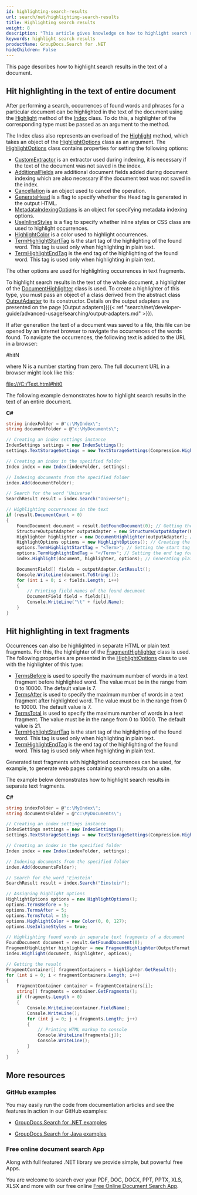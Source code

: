 ```yaml
---
id: highlighting-search-results
url: search/net/highlighting-search-results
title: Highlighting search results
weight: 8
description: "This article gives knowledge on how to highlight search results in the text of a document."
keywords: highlight search results
productName: GroupDocs.Search for .NET
hideChildren: False
---
```

This page describes how to highlight search results in the text of a document.

## Hit highlighting in the text of entire document

After performing a search, occurrences of found words and phrases for a particular document can be highlighted in the text of the document using the [Highlight](https://apireference.groupdocs.com/net/search/groupdocs.search/index/methods/highlight/index) method of the [Index](https://apireference.groupdocs.com/net/search/groupdocs.search/index) class. To do this, a highlighter of the corresponding type must be passed as an argument to the method.

The Index class also represents an overload of the [Highlight](https://apireference.groupdocs.com/net/search/groupdocs.search/index/methods/highlight/index) method, which takes an object of the [HighlightOptions](https://apireference.groupdocs.com/net/search/groupdocs.search.options/highlightoptions) class as an argument. The [HighlightOptions](https://apireference.groupdocs.com/net/search/groupdocs.search.options/highlightoptions) class contains properties for setting the following options:

*   [CustomExtractor](https://apireference.groupdocs.com/net/search/groupdocs.search.options/textoptions/properties/customextractor) is an extractor used during indexing, it is necessary if the text of the document was not saved in the index.
*   [AdditionalFields](https://apireference.groupdocs.com/net/search/groupdocs.search.options/textoptions/properties/additionalfields) are additional document fields added during document indexing which are also necessary if the document text was not saved in the index.
*   [Cancellation](https://apireference.groupdocs.com/net/search/groupdocs.search.options/textoptions/properties/cancellation) is an object used to cancel the operation.
*   [GenerateHead](https://apireference.groupdocs.com/net/search/groupdocs.search.options/textoptions/properties/generatehead) is a flag to specify whether the Head tag is generated in the output HTML.
*   [MetadataIndexingOptions](https://apireference.groupdocs.com/net/search/groupdocs.search.options/textoptions/properties/metadataindexingoptions) is an object for specifying metadata indexing options.
*   [UseInlineStyles](https://apireference.groupdocs.com/search/net/groupdocs.search.options/highlightoptions/properties/useinlinestyles) is a flag to specify whether inline styles or CSS class are used to highlight occurrences.
*   [HighlightColor](https://apireference.groupdocs.com/search/net/groupdocs.search.options/highlightoptions/properties/highlightcolor) is a color used to highlight occurrences.
*   [TermHighlightStartTag](https://apireference.groupdocs.com/search/net/groupdocs.search.options/highlightoptions/properties/termhighlightstarttag) is the start tag of the highlighting of the found word. This tag is used only when highlighting in plain text.
*   [TermHighlightEndTag](https://apireference.groupdocs.com/search/net/groupdocs.search.options/highlightoptions/properties/termhighlightendtag) is the end tag of the highlighting of the found word. This tag is used only when highlighting in plain text.

The other options are used for highlighting occurrences in text fragments.

To highlight search results in the text of the whole document, a highlighter of the [DocumentHighlighter](https://apireference.groupdocs.com/net/search/groupdocs.search.highlighters/documenthighlighter) class is used. To create a highlighter of this type, you must pass an object of a class derived from the abstract class [OutputAdapter](https://apireference.groupdocs.com/net/search/groupdocs.search.common/outputadapter) to its constructor. Details on the output adapters are presented on the page [Output adapters]({{< ref "search/net/developer-guide/advanced-usage/searching/output-adapters.md" >}}).

If after generation the text of a document was saved to a file, this file can be opened by an Internet browser to navigate the occurrences of the words found. To navigate the occurrences, the following text is added to the URL in a browser:

#hitN

where N is a number starting from zero. The full document URL in a browser might look like this:

[file:///C:/Text.html#hit0](file:///C:/Text.html#hit0)

The following example demonstrates how to highlight search results in the text of an entire document.

**C#**

```csharp
string indexFolder = @"c:\MyIndex\";
string documentFolder = @"c:\MyDocuments\";

// Creating an index settings instance
IndexSettings settings = new IndexSettings();
settings.TextStorageSettings = new TextStorageSettings(Compression.High); // Enabling storage of extracted text in the index

// Creating an index in the specified folder
Index index = new Index(indexFolder, settings);

// Indexing documents from the specified folder
index.Add(documentFolder);

// Search for the word 'Universe'
SearchResult result = index.Search("Universe");

// Highlighting occurrences in the text
if (result.DocumentCount > 0)
{
    FoundDocument document = result.GetFoundDocument(0); // Getting the first found document
    StructureOutputAdapter outputAdapter = new StructureOutputAdapter(OutputFormat.PlainText); // Creating the output adapter
    Highlighter highlighter = new DocumentHighlighter(outputAdapter); // Creating the highlighter instance
    HighlightOptions options = new HighlightOptions(); // Creating the highlight options
    options.TermHighlightStartTag = "<Term>"; // Setting the start tag for the found word
    options.TermHighlightEndTag = "</Term>"; // Setting the end tag for the found word
    index.Highlight(document, highlighter, options); // Generating plain text with highlighted occurrences

    DocumentField[] fields = outputAdapter.GetResult();
    Console.WriteLine(document.ToString());
    for (int i = 0; i < fields.Length; i++)
    {
        // Printing field names of the found document
        DocumentField field = fields[i];
        Console.WriteLine("\t" + field.Name);
    }
}
```

## Hit highlighting in text fragments

Occurrences can also be highlighted in separate HTML or plain text fragments. For this, the highlighter of the [FragmentHighlighter](https://apireference.groupdocs.com/net/search/groupdocs.search.highlighters/fragmenthighlighter) class is used. The following properties are presented in the [HighlightOptions](https://apireference.groupdocs.com/net/search/groupdocs.search.options/highlightoptions) class to use with the highlighter of this type:

*   [TermsBefore](https://apireference.groupdocs.com/net/search/groupdocs.search.options/highlightoptions/properties/termsbefore) is used to specify the maximum number of words in a text fragment before highlighted word. The value must be in the range from 0 to 10000. The default value is 7.
*   [TermsAfter](https://apireference.groupdocs.com/net/search/groupdocs.search.options/highlightoptions/properties/termsafter) is used to specify the maximum number of words in a text fragment after highlighted word. The value must be in the range from 0 to 10000. The default value is 7.
*   [TermsTotal](https://apireference.groupdocs.com/net/search/groupdocs.search.options/highlightoptions/properties/termstotal) is used to specify the maximum number of words in a text fragment. The value must be in the range from 0 to 10000. The default value is 21.
*   [TermHighlightStartTag](https://apireference.groupdocs.com/search/net/groupdocs.search.options/highlightoptions/properties/termhighlightstarttag) is the start tag of the highlighting of the found word. This tag is used only when highlighting in plain text.
*   [TermHighlightEndTag](https://apireference.groupdocs.com/search/net/groupdocs.search.options/highlightoptions/properties/termhighlightendtag) is the end tag of the highlighting of the found word. This tag is used only when highlighting in plain text.

Generated text fragments with highlighted occurrences can be used, for example, to generate web pages containing search results on a site.

The example below demonstrates how to highlight search results in separate text fragments.

**C#**

```csharp
string indexFolder = @"c:\MyIndex\";
string documentsFolder = @"c:\MyDocuments\";

// Creating an index settings instance
IndexSettings settings = new IndexSettings();
settings.TextStorageSettings = new TextStorageSettings(Compression.High); // Enabling storage of extracted text in the index

// Creating an index in the specified folder
Index index = new Index(indexFolder, settings);

// Indexing documents from the specified folder
index.Add(documentsFolder);

// Search for the word 'Einstein'
SearchResult result = index.Search("Einstein");

// Assigning highlight options
HighlightOptions options = new HighlightOptions();
options.TermsBefore = 5;
options.TermsAfter = 5;
options.TermsTotal = 15;
options.HighlightColor = new Color(0, 0, 127);
options.UseInlineStyles = true;

// Highlighting found words in separate text fragments of a document
FoundDocument document = result.GetFoundDocument(0);
FragmentHighlighter highlighter = new FragmentHighlighter(OutputFormat.Html);
index.Highlight(document, highlighter, options);

// Getting the result
FragmentContainer[] fragmentContainers = highlighter.GetResult();
for (int i = 0; i < fragmentContainers.Length; i++)
{
    FragmentContainer container = fragmentContainers[i];
    string[] fragments = container.GetFragments();
    if (fragments.Length > 0)
    {
        Console.WriteLine(container.FieldName);
        Console.WriteLine();
        for (int j = 0; j < fragments.Length; j++)
        {
            // Printing HTML markup to console
            Console.WriteLine(fragments[j]);
            Console.WriteLine();
        }
    }
}
```

## More resources

### GitHub examples

You may easily run the code from documentation articles and see the features in action in our GitHub examples:

*   [GroupDocs.Search for .NET examples](https://github.com/groupdocs-search/GroupDocs.Search-for-.NET)
    
*   [GroupDocs.Search for Java examples](https://github.com/groupdocs-search/GroupDocs.Search-for-Java)
    

### Free online document search App

Along with full featured .NET library we provide simple, but powerful free Apps.

You are welcome to search over your PDF, DOC, DOCX, PPT, PPTX, XLS, XLSX and more with our free online [Free Online Document Search App](https://products.groupdocs.app/search).
